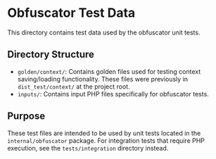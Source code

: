 # Obfuscator Test Data

This directory contains test data used by the obfuscator unit tests.

## Directory Structure

- `golden/context/`: Contains golden files used for testing context saving/loading functionality. These files were previously in `dist_test/context/` at the project root.
- `inputs/`: Contains input PHP files specifically for obfuscator tests.

## Purpose

These test files are intended to be used by unit tests located in the `internal/obfuscator` package. For integration tests that require PHP execution, see the `tests/integration` directory instead. 